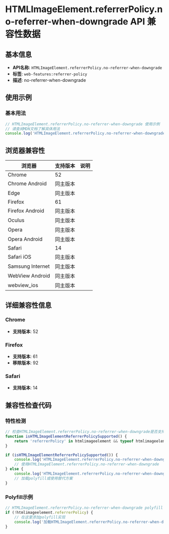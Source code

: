 # HTMLImageElement.referrerPolicy.no-referrer-when-downgrade API 兼容性数据

## 基本信息

- **API名称**: `HTMLImageElement.referrerPolicy.no-referrer-when-downgrade`
- **标签**: `web-features:referrer-policy`
- **描述**: no-referrer-when-downgrade

## 使用示例

### 基本用法

```javascript
// HTMLImageElement.referrerPolicy.no-referrer-when-downgrade 使用示例
// 请查阅MDN文档了解具体用法
console.log('HTMLImageElement.referrerPolicy.no-referrer-when-downgrade API');
```

## 浏览器兼容性

| 浏览器 | 支持版本 | 说明 |
|--------|----------|------|
| Chrome | 52 |  |
| Chrome Android | 同主版本 |  |
| Edge | 同主版本 |  |
| Firefox | 61 |  |
| Firefox Android | 同主版本 |  |
| Oculus | 同主版本 |  |
| Opera | 同主版本 |  |
| Opera Android | 同主版本 |  |
| Safari | 14 |  |
| Safari iOS | 同主版本 |  |
| Samsung Internet | 同主版本 |  |
| WebView Android | 同主版本 |  |
| webview_ios | 同主版本 |  |

## 详细兼容性信息

### Chrome

- **支持版本**: 52

### Firefox

- **支持版本**: 61
- **移除版本**: 92

### Safari

- **支持版本**: 14

## 兼容性检查代码

### 特性检测

```javascript
// 检查HTMLImageElement.referrerPolicy.no-referrer-when-downgrade是否支持
function isHTMLImageElementReferrerPolicySupported() {
    return 'referrerPolicy' in htmlimageelement && typeof htmlimageelement.referrerPolicy === 'function';
}

if (isHTMLImageElementReferrerPolicySupported()) {
    console.log('HTMLImageElement.referrerPolicy.no-referrer-when-downgrade 支持');
    // 使用HTMLImageElement.referrerPolicy.no-referrer-when-downgrade
} else {
    console.log('HTMLImageElement.referrerPolicy.no-referrer-when-downgrade 不支持，需要polyfill');
    // 加载polyfill或使用替代方案
}
```

### Polyfill示例

```javascript
// HTMLImageElement.referrerPolicy.no-referrer-when-downgrade polyfill
if (!htmlimageelement.referrerPolicy) {
    // 在这里添加polyfill实现
    console.log('加载HTMLImageElement.referrerPolicy.no-referrer-when-downgrade polyfill');
}
```

